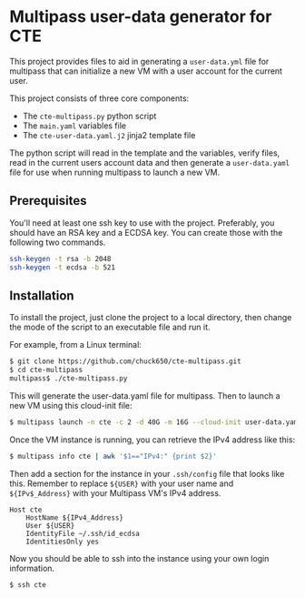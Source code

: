# Multipass user-data generator for CTE

This project provides files to aid in generating a `user-data.yml` file for multipass that can initialize a new VM with a user account for the current user.

This project consists of three core components:

- The `cte-multipass.py` python script
- The `main.yaml` variables file
- The `cte-user-data.yaml.j2` jinja2 template file

The python script will read in the template and the variables, verify files, read in the current users account data and then generate a `user-data.yaml` file for use when running multipass to launch a new VM.

## Prerequisites

You'll need at least one ssh key to use with the project.  Preferably, you should have an RSA key and a ECDSA key.  You can create those with the following two commands.

```bash
ssh-keygen -t rsa -b 2048
ssh-keygen -t ecdsa -b 521
```

## Installation
To install the project, just clone the project to a local directory, then change the mode of the script to an executable file and run it.

For example, from a Linux terminal:

```bash
$ git clone https://github.com/chuck650/cte-multipass.git
$ cd cte-multipass
multipass$ ./cte-multipass.py
```

This will generate the user-data.yaml file for multipass.  Then to launch a new VM using this cloud-init file:

```bash
$ multipass launch -n cte -c 2 -d 40G -m 16G --cloud-init user-data.yaml Eoan
```

Once the VM instance is running, you can retrieve the IPv4 address like this:

```bash
$ multipass info cte | awk '$1=="IPv4:" {print $2}'
```

Then add a section for the instance in your `.ssh/config` file that looks like this.  Remember to replace `${USER}` with your user name and `${IPv$_Address}` with your Multipass VM's IPv4 address.

```
Host cte
    HostName ${IPv4_Address}
    User ${USER}
    IdentityFile ~/.ssh/id_ecdsa
    IdentitiesOnly yes
```

Now you should be able to ssh into the instance using your own login information.

```bash
$ ssh cte
```
